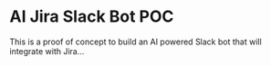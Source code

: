 # AI Jira Slack Bot POC

This is a proof of concept to build an AI powered Slack bot that will integrate with Jira...
